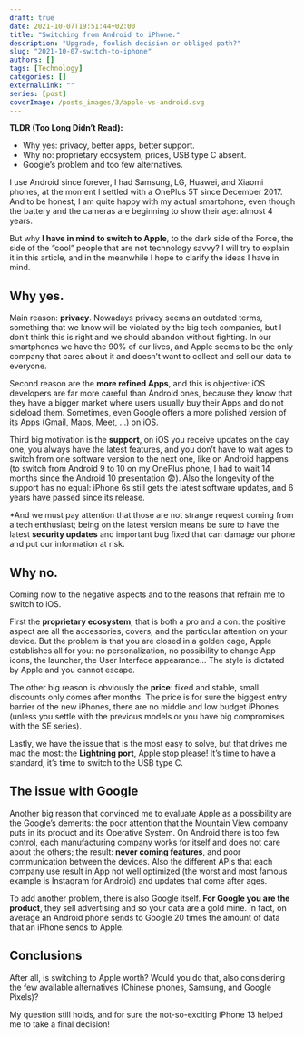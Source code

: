 ```yaml
---
draft: true
date: 2021-10-07T19:51:44+02:00
title: "Switching from Android to iPhone."
description: "Upgrade, foolish decision or obliged path?"
slug: "2021-10-07-switch-to-iphone"
authors: []
tags: [Technology]
categories: []
externalLink: ""
series: [post]
coverImage: /posts_images/3/apple-vs-android.svg
---
```

**TLDR (Too Long Didn’t Read):**
-	Why yes: privacy, better apps, better support.
-	Why no: proprietary ecosystem, prices, USB type C absent.
-	Google’s problem and too few alternatives.

I use Android since forever, I had Samsung, LG, Huawei, and Xiaomi phones, at the moment I settled with a OnePlus 5T since December 2017. And to be honest, I am quite happy with my actual smartphone, even though the battery and the cameras are beginning to show their age: almost 4 years.

But why **I have in mind to switch to Apple**, to the dark side of the Force, the side of the “cool” people that are not technology savvy? I will try to explain it in this article, and in the meanwhile I hope to clarify the ideas I have in mind.

## Why yes.

Main reason: **privacy**. Nowadays privacy seems an outdated terms, something that we know will be violated by the big tech companies, but I don’t think this is right and we should abandon without fighting. In our smartphones we have the 90% of our lives, and Apple seems to be the only company that cares about it and doesn’t want to collect and sell our data to everyone.

Second reason are the **more refined Apps**, and this is objective: iOS developers are far more careful than Android ones, because they know that they have a bigger market where users usually buy their Apps and do not sideload them. Sometimes, even Google offers a more polished version of its Apps (Gmail, Maps, Meet, …) on iOS.

Third big motivation is the **support**, on iOS you receive updates on the day one, you always have the latest features, and you don’t have to wait ages to switch from one software version to the next one, like on Android happens (to switch from Android 9 to 10 on my OnePlus phone, I had to wait 14 months since the Android 10 presentation 😨). Also the longevity of the support has no equal: iPhone 6s still gets the latest software updates, and 6 years have passed since its release.

*And we must pay attention that those are not strange request coming from a tech enthusiast; being on the latest version means be sure to have the latest **security updates** and important bug fixed that can damage our phone and put our information at risk.

## Why no.

Coming now to the negative aspects and to the reasons that refrain me to switch to iOS.

First the **proprietary ecosystem**, that is both a pro and a con: the positive aspect are all the accessories, covers, and the particular attention on your device. But the problem is that you are closed in a golden cage, Apple establishes all for you: no personalization, no possibility to change App icons, the launcher, the User Interface appearance… The style is dictated by Apple and you cannot escape.

The other big reason is obviously the **price**: fixed and stable, small discounts only comes after months. The price is for sure the biggest entry barrier of the new iPhones, there are no middle and low budget iPhones (unless you settle with the previous models or you have big compromises with the SE series).

Lastly, we have the issue that is the most easy to solve, but that drives me mad the most: the **Lightning port**, Apple stop please! It’s time to have a standard, it’s time to switch to the USB type C. 

## The issue with Google

Another big reason that convinced me to evaluate Apple as a possibility are the Google’s demerits: the poor attention that the Mountain View company puts in its product and its Operative System. On Android there is too few control, each manufacturing company works for itself and does not care about the others; the result: **never coming features**, and poor communication between the devices. Also the different APIs that each company use result in App not well optimized (the worst and most famous example is Instagram for Android) and updates that come after ages.

To add another problem, there is also Google itself. **For Google you are the product**, they sell advertising and so your data are a gold mine. In fact, on average an Android phone sends to Google 20 times the amount of data that an iPhone sends to Apple.

## Conclusions
After all, is switching to Apple worth? Would you do that, also considering the few available alternatives (Chinese phones, Samsung, and Google Pixels)?

My question still holds, and for sure the not-so-exciting iPhone 13 helped me to take a final decision! 
